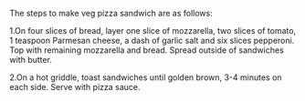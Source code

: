 The steps to make veg pizza sandwich are as follows:

1.On four slices of bread, layer one slice of mozzarella, two slices of tomato, 1 teaspoon Parmesan cheese, a dash of garlic salt and six slices pepperoni. Top with remaining mozzarella and bread. Spread outside of sandwiches with butter.

2.On a hot griddle, toast sandwiches until golden brown, 3-4 minutes on each side. Serve with pizza sauce.